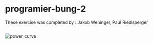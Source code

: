 # programier-bung-2
These exercise was completed by :
Jakob Weninger, Paul Riedlsperger
##

![power_curve](./figures/Figure_1_power_time.png)
